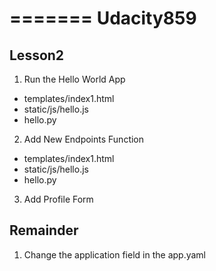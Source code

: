 =======
Udacity859
==========
## Lesson2
1. Run the Hello World App
  * templates/index1.html
  * static/js/hello.js
  * hello.py
2. Add New Endpoints Function
  * templates/index1.html
  * static/js/hello.js
  * hello.py
3. Add Profile Form

## Remainder
1. Change the application field in the app.yaml

